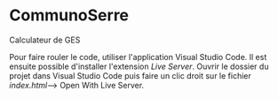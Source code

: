 # CommunoSerre
Calculateur de GES

Pour faire rouler le code, utiliser l'application Visual Studio Code. Il est ensuite possible d'installer l'extension _Live Server_.
Ouvrir le dossier du projet dans Visual Studio Code puis faire un clic droit sur le fichier _index.html_--> Open With Live Server.

